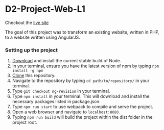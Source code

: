 # D2-Project-Web-L1

Checkout the [live site](http://jwelker.com)

The goal of this project was to transform an existing website, written in PHP, to a website written using AngularJS.

### Setting up the project
1. [Download](https://nodejs.org/en/) and install the current stable build of Node.
2. In your terminal, ensure you have the latest version of npm by typing `npm install -g npm`
3. [Clone](https://github.com/udacity-blitz/D2-Project-Web-L1.git) this repository.
4. Navigate to the repository by typing `cd path/to/repository/` in your terminal.
5. Type `git checkout ng-revision` in your terminal.
5. Type `npm install` in your terminal. This will download and install the necessary packages listed in package.json
6. Type `npm run start` to use webpack to compile and serve the project.
7. Open a web browser and navigate to `localhost:8080`.
8. Typing `npm run build` will build the project within the dist folder in the project root.
